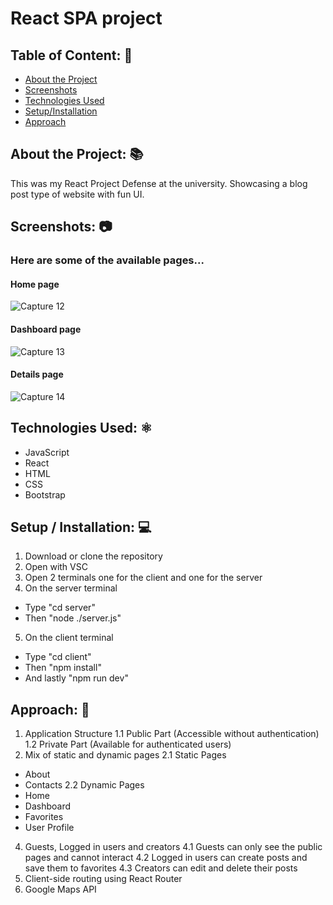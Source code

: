 # React SPA project

## Table of Content: 📑
* [About the Project](#about-the-project-)
* [Screenshots](#screenshots-)
* [Technologies Used](#technologies-used-%EF%B8%8F)
* [Setup/Installation](#setup--installation-)
* [Approach](#approach-)

## About the Project: 📚
This was my React Project Defense at the university. Showcasing a blog post type of website with fun UI.

## Screenshots: 📷
### Here are some of the available pages...
#### Home page

![Capture 12](https://github.com/TabhitaBlackmore/React-SPA-Project/assets/135979731/28b42b79-923b-45ac-9d0c-72fa6580622f)
#### Dashboard page

![Capture 13](https://github.com/TabhitaBlackmore/React-SPA-Project/assets/135979731/2d8f96e7-793d-400b-b343-86b1d25f8630)
#### Details page

![Capture 14](https://github.com/TabhitaBlackmore/React-SPA-Project/assets/135979731/55bcd6b7-8f85-4316-90d6-f4b95a921d31)

## Technologies Used: ⚛️
* JavaScript
* React
* HTML
* CSS
* Bootstrap

## Setup / Installation: 💻
1. Download or clone the repository
2. Open with VSC 
3. Open 2 terminals one for the client and one for the server
4. On the server terminal
* Type "cd server"
* Then "node ./server.js"
5. On the client terminal
* Type "cd client"
* Then "npm install"
* And lastly "npm run dev"

## Approach: 🚶
1. Application Structure
1.1 Public Part (Accessible without authentication)
1.2 Private Part (Available for authenticated users)
2. Mix of static and dynamic pages
2.1 Static Pages
* About
* Contacts
2.2 Dynamic Pages
* Home
* Dashboard
* Favorites
* User Profile
4. Guests, Logged in users and creators
4.1 Guests can only see the public pages and cannot interact
4.2 Logged in users can create posts and save them to favorites
4.3 Creators can edit and delete their posts
5. Client-side routing using React Router
6. Google Maps API
    

